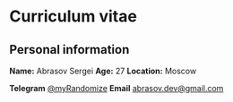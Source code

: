 # Curriculum vitae

## Personal information
**Name:** Abrasov Sergei
**Age:** 27
**Location:** Moscow

**Telegram** [@myRandomize](https://t.me/myRandomize)
**Email** abrasov.dev@gmail.com